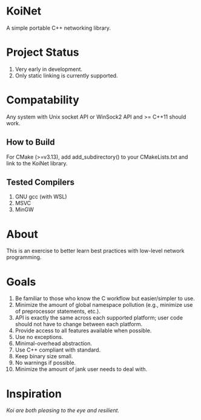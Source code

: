 # KoiNet
A simple portable C++ networking library.

# Project Status
1. Very early in development.
2. Only static linking is currently supported.

# Compatability
Any system with Unix socket API or WinSock2 API and >= C++11 should work.

## How to Build
For CMake (>=v3.13), add add_subdirectory(<path-to-koinet-subdir>) to your CMakeLists.txt and link to the KoiNet library.

## Tested Compilers
1. GNU gcc (with WSL)
2. MSVC
3. MinGW

# About
This is an exercise to better learn best practices with low-level network programming.

# Goals
1. Be familiar to those who know the C workflow but easier/simpler to use.
2. Minimize the amount of global namespace pollution (e.g., minimize use of preprocessor statements, etc.).
3. API is exactly the same across each supported platform; user code should not have to change between each platform.
4. Provide access to all features available when possible.
5. Use no exceptions.
6. Minimal-overhead abstraction.
7. Use C++ compliant with standard.
8. Keep binary size small.
9. No warnings if possible.
10. Minimize the amount of jank user needs to deal with.

# Inspiration
*Koi are both pleasing to the eye and resilient.*

